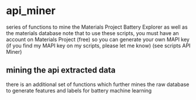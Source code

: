 # api_miner
series of functions to mine the Materials Project Battery Explorer as well as the materials database
note that to use these scripts, you must have an account on Materials Project (free) so you can generate your own MAPI key
(if you find my MAPI key on my scripts, please let me know)
(see scripts API Miner)

## mining the api extracted data
there is an additional set of functions which further mines the raw database to generate features and labels
for battery machine learning

